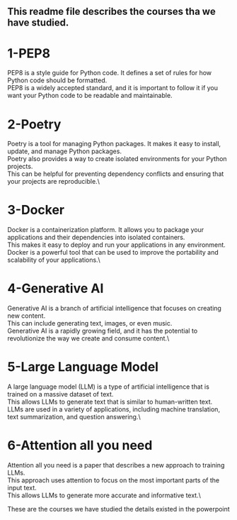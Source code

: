 ﻿## This readme file describes the courses tha we have studied.

# 1-PEP8
PEP8 is a style guide for Python code. It defines a set of rules for how Python code should be formatted. \
PEP8 is a widely accepted standard, and it is important to follow it if you want your Python code to be readable and maintainable.

# 2-Poetry
Poetry is a tool for managing Python packages. It makes it easy to install, update, and manage Python packages. \
Poetry also provides a way to create isolated environments for your Python projects. \
This can be helpful for preventing dependency conflicts and ensuring that your projects are reproducible.\

# 3-Docker
Docker is a containerization platform. It allows you to package your applications and their dependencies into isolated containers.\
 This makes it easy to deploy and run your applications in any environment.\
 Docker is a powerful tool that can be used to improve the portability and scalability of your applications.\

# 4-Generative AI
Generative AI is a branch of artificial intelligence that focuses on creating new content. \
This can include generating text, images, or even music. \
Generative AI is a rapidly growing field, and it has the potential to revolutionize the way we create and consume content.\

# 5-Large Language Model
A large language model (LLM) is a type of artificial intelligence that is trained on a massive dataset of text. \
This allows LLMs to generate text that is similar to human-written text.\
LLMs are used in a variety of applications, including machine translation, text summarization, and question answering.\
# 6-Attention all you need
Attention all you need is a paper that describes a new approach to training LLMs. \
This approach uses attention to focus on the most important parts of the input text. \
This allows LLMs to generate more accurate and informative text.\

These are the courses we have studied the details existed in the powerpoint
